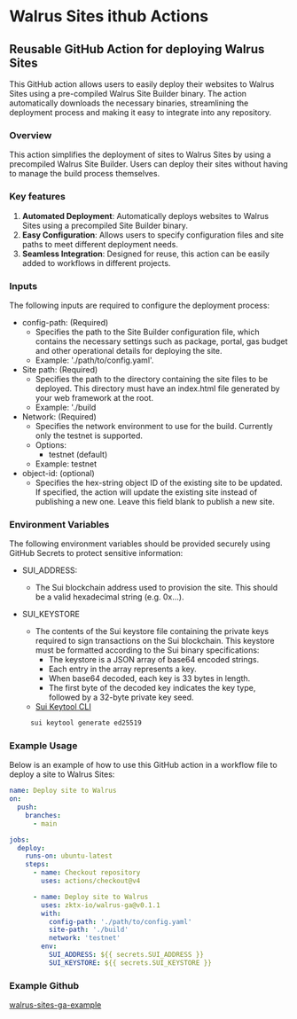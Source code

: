 # Walrus Sites ithub Actions

## Reusable GitHub Action for deploying Walrus Sites

This GitHub action allows users to easily deploy their websites to Walrus Sites using a pre-compiled Walrus Site Builder binary. The action automatically downloads the necessary binaries, streamlining the deployment process and making it easy to integrate into any repository.

### Overview

This action simplifies the deployment of sites to Walrus Sites by using a precompiled Walrus Site Builder. Users can deploy their sites without having to manage the build process themselves.

### Key features

1. **Automated Deployment**: Automatically deploys websites to Walrus Sites using a precompiled Site Builder binary.
1. **Easy Configuration**: Allows users to specify configuration files and site paths to meet different deployment needs.
1. **Seamless Integration**: Designed for reuse, this action can be easily added to workflows in different projects.

### Inputs

The following inputs are required to configure the deployment process:

+ config-path: (Required)
    + Specifies the path to the Site Builder configuration file, which contains the necessary settings such as package, portal, gas budget and other operational details for deploying the site.
	+ Example: './path/to/config.yaml'.
+ Site path: (Required)
	+ Specifies the path to the directory containing the site files to be deployed. This directory must have an index.html file generated by your web framework at the root.
	+ Example: './build
+ Network: (Required)
	+ Specifies the network environment to use for the build. Currently only the testnet is supported.
	+ Options:
        + testnet (default)
	+ Example: testnet
+ object-id: (optional)
  + Specifies the hex-string object ID of the existing site to be updated. If specified, the action will update the existing site instead of publishing a new one. Leave this field blank to publish a new site.

### Environment Variables

The following environment variables should be provided securely using GitHub Secrets to protect sensitive information:

+ SUI_ADDRESS:
    + The Sui blockchain address used to provision the site. This should be a valid hexadecimal string (e.g. 0x...).

+ SUI_KEYSTORE
    + The contents of the Sui keystore file containing the private keys required to sign transactions on the Sui blockchain. This keystore must be formatted according to the Sui binary specifications:
      + The keystore is a JSON array of base64 encoded strings.
      + Each entry in the array represents a key.
      + When base64 decoded, each key is 33 bytes in length.
      + The first byte of the decoded key indicates the key type, followed by a 32-byte private key seed.
    + [Sui Keytool CLI](https://docs.sui.io/references/cli/keytool)
    ```bash
      sui keytool generate ed25519
    ```

### Example Usage

Below is an example of how to use this GitHub action in a workflow file to deploy a site to Walrus Sites:

```yaml
name: Deploy site to Walrus
on:
  push:
    branches:
      - main

jobs:
  deploy:
    runs-on: ubuntu-latest
    steps:
      - name: Checkout repository
        uses: actions/checkout@v4

      - name: Deploy site to Walrus
        uses: zktx-io/walrus-ga@v0.1.1
        with:
          config-path: './path/to/config.yaml'
          site-path: './build'
          network: 'testnet'
        env:
          SUI_ADDRESS: ${{ secrets.SUI_ADDRESS }}
          SUI_KEYSTORE: ${{ secrets.SUI_KEYSTORE }}
```

### Example Github

[walrus-sites-ga-example](https://github.com/zktx-io/walrus-sites-ga-example)